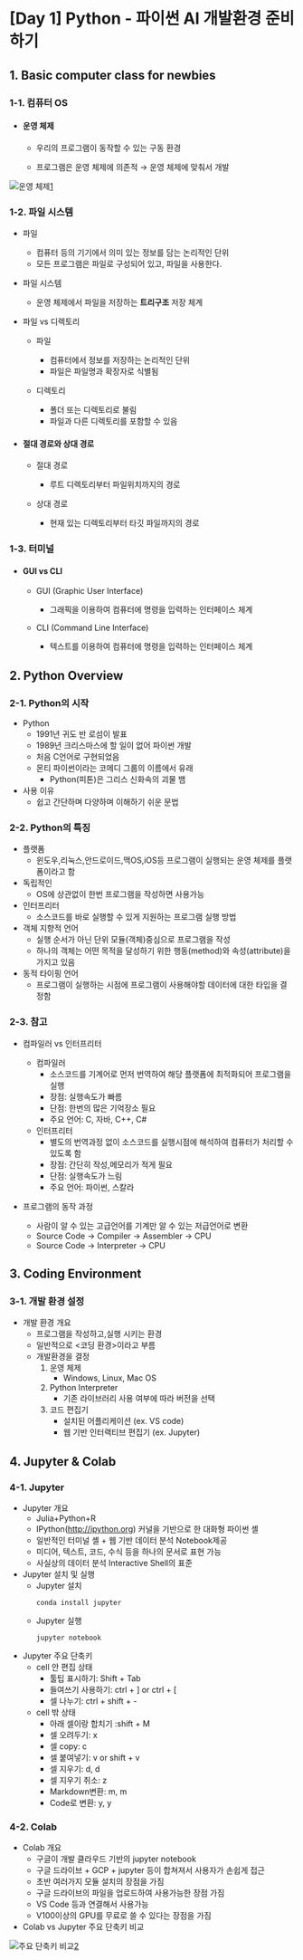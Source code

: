 # [Day 1] Python - 파이썬 AI 개발환경 준비하기

## 1. Basic computer class for newbies

### 1-1. 컴퓨터 OS
  
* #### 운영 체제

  * 우리의 프로그램이 동작할 수 있는 구동 환경

  * 프로그램은 운영 체제에 의존적 → 운영 체제에 맞춰서 개발

![운영 체제](https://upload.wikimedia.org/wikipedia/commons/thumb/e/e1/Operating_system_placement.svg/165px-Operating_system_placement.svg.png)[1]

### 1-2. 파일 시스템
  
  * 파일

    * 컴퓨터 등의 기기에서 의미 있는 정보를 담는 논리적인 단위
    * 모든 프로그램은 파일로 구성되어 있고, 파일을 사용한다.

  * 파일 시스템

    * 운영 체제에서 파일을 저장하는 **트리구조** 저장 체계

  * 파일 vs 디렉토리

    * 파일
      * 컴퓨터에서 정보를 저장하는 논리적인 단위
      * 파일은 파일명과 확장자로 식별됨

    * 디렉토리
      * 폴더 또는 디렉토리로 불림
      * 파일과 다른 디렉토리를 포함할 수 있음

* #### 절대 경로와 상대 경로
  * 절대 경로
    * 루트 디렉토리부터 파일위치까지의 경로

  * 상대 경로
    * 현재 있는 디렉토리부터 타깃 파일까지의 경로

### 1-3. 터미널

* #### GUI vs CLI
  * GUI (Graphic User Interface)
    * 그래픽을 이용하여 컴퓨터에 명령을 입력하는 인터페이스 체계

  * CLI (Command Line Interface)
    * 텍스트를 이용하여 컴퓨터에 명령을 입력하는 인터페이스 체계

## 2. Python Overview

### 2-1. Python의 시작

* Python
  * 1991년 귀도 반 로섬이 발표
  * 1989년 크리스마스에 할 일이 없어 파이썬 개발
  * 처음 C언어로 구현되었음
  * 몬티 파이썬이라는 코메디 그룹의 이름에서 유래
    * Python(피톤)은 그리스 신화속의 괴물 뱀
* 사용 이유
  * 쉽고 간단하며 다양하며 이해하기 쉬운 문법

### 2-2. Python의 특징

* 플랫폼
  * 윈도우,리눅스,안드로이드,맥OS,iOS등 프로그램이 실행되는 운영 체제를 플랫폼이라고 함
* 독립적인
  * OS에 상관없이 한번 프로그램을 작성하면 사용가능
* 인터프리터
  * 소스코드를 바로 실행할 수 있게 지원하는 프로그램 실행 방법
* 객체 지향적 언어
  * 실행 순서가 아닌 단위 모듈(객체)중심으로 프로그램을 작성
  * 하나의 객체는 어떤 목적을 달성하기 위한 행동(method)와 속성(attribute)을 가지고 있음
* 동적 타이핑 언어
  * 프로그램이 실행하는 시점에 프로그램이 사용해야할 데이터에 대한 타입을 결정함

### 2-3. 참고

* 컴파일러 vs 인터프리터
  * 컴파일러
    * 소스코드를 기계어로 먼저 번역하여 해당 플랫폼에 최적화되어 프로그램을 실행
    * 장점: 실행속도가 빠름
    * 단점: 한번의 많은 기억장소 필요
    * 주요 언어: C, 자바, C++, C#
  * 인터프리터
    * 별도의 번역과정 없이 소스코드를 실행시점에 해석하여 컴퓨터가 처리할 수 있도록 함
    * 장점: 간단히 작성,메모리가 적게 필요
    * 단점: 실행속도가 느림
    * 주요 언어: 파이썬, 스칼라

* 프로그램의 동작 과정
  * 사람이 알 수 있는 고급언어를 기계만 알 수 있는 저급언어로 변환
  * Source Code → Compiler → Assembler → CPU
  * Source Code → Interpreter → CPU

## 3. Coding Environment

### 3-1. 개발 환경 설정
* 개발 환경 개요
  * 프로그램을 작성하고,실행 시키는 환경
  * 일반적으로 <코딩 환경>이라고 부름
  * 개발환경을 결정
    1. 운영 체제
       * Windows, Linux, Mac OS
    2. Python Interpreter
       * 기존 라이브러리 사용 여부에 따라 버전을 선택
    3. 코드 편집기
       * 설치된 어플리케이션 (ex. VS code)
       * 웹 기반 인터랙티브 편집기 (ex. Jupyter)

## 4. Jupyter & Colab

### 4-1. Jupyter
* Jupyter 개요
  * Julia+Python+R
  * IPython(http://ipython.org) 커널을 기반으로 한 대화형 파이썬 셸
  * 일반적인 터미널 셸 + 웹 기반 데이터 분석 Notebook제공
  * 미디어, 텍스트, 코드, 수식 등을 하나의 문서로 표현 가능
  * 사실상의 데이터 분석 Interactive Shell의 표준
* Jupyter 설치 및 실행
  * Jupyter 설치
    ```    
    conda install jupyter
    ```
  * Jupyter 실행
    ```
    jupyter notebook
    ```
* Jupyter 주요 단축키
  * cell 안 편집 상태
    * 툴팁 표시하기: Shift + Tab
    * 들여쓰기 사용하기: ctrl + ] or ctrl + [
    * 셀 나누기: ctrl + shift + -
  * cell 밖 상태
    * 아래 셀이랑 합치기 :shift + M
    * 셀 오려두기: x
    * 셀 copy: c
    * 셀 붙여넣기: v or shift + v
    * 셀 지우기: d, d
    * 셀 지우기 취소: z
    * Markdown변환: m, m
    * Code로 변환: y, y

### 4-2. Colab
* Colab 개요
  * 구글이 개발 클라우드 기반의 jupyter notebook
  * 구글 드라이브 + GCP + jupyter 등이 합쳐져서 사용자가 손쉽게 접근
  * 초반 여러가지 모듈 설치의 장점을 가짐
  * 구글 드라이브의 파일을 업로드하여 사용가능한 장점 가짐
  * VS Code 등과 연결해서 사용가능
  * V100이상의 GPU를 무료로 쓸 수 있다는 장점을 가짐
* Colab vs Jupyter 주요 단축키 비교

![주요 단축키 비교](https://www.googleapis.com/download/storage/v1/b/kaggle-forum-message-attachments/o/inbox%2F5703564%2Fc5ccef67da06b3b2aad5795cd722849a%2F2.png?generation=1602690479582417&alt=media)[2]

<!-- 출처 -->
[1]: https://en.wikipedia.org/wiki/Operating_system

[2]: https://www.kaggle.com/getting-started/191091